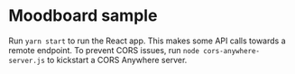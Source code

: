 # Moodboard sample

Run `yarn start` to run the React app. This makes some API calls towards a remote endpoint. To prevent CORS issues, run `node cors-anywhere-server.js` to kickstart a CORS Anywhere server.